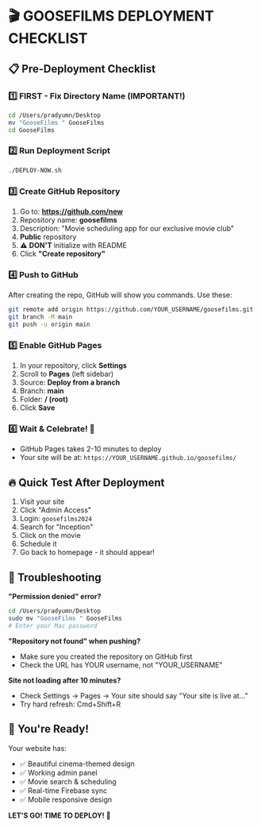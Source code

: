 # 🎬 GOOSEFILMS DEPLOYMENT CHECKLIST

## 📋 Pre-Deployment Checklist

### 1️⃣ FIRST - Fix Directory Name (IMPORTANT!)
```bash
cd /Users/pradyumn/Desktop
mv "GooseFilms " GooseFilms
cd GooseFilms
```

### 2️⃣ Run Deployment Script
```bash
./DEPLOY-NOW.sh
```

### 3️⃣ Create GitHub Repository
1. Go to: **https://github.com/new**
2. Repository name: **goosefilms**
3. Description: "Movie scheduling app for our exclusive movie club"
4. **Public** repository
5. ⚠️ **DON'T** initialize with README
6. Click **"Create repository"**

### 4️⃣ Push to GitHub
After creating the repo, GitHub will show you commands. Use these:

```bash
git remote add origin https://github.com/YOUR_USERNAME/goosefilms.git
git branch -M main
git push -u origin main
```

### 5️⃣ Enable GitHub Pages
1. In your repository, click **Settings**
2. Scroll to **Pages** (left sidebar)
3. Source: **Deploy from a branch**
4. Branch: **main**
5. Folder: **/ (root)**
6. Click **Save**

### 6️⃣ Wait & Celebrate! 🎉
- GitHub Pages takes 2-10 minutes to deploy
- Your site will be at: `https://YOUR_USERNAME.github.io/goosefilms/`

## 🔥 Quick Test After Deployment

1. Visit your site
2. Click "Admin Access"
3. Login: `goosefilms2024`
4. Search for "Inception"
5. Click on the movie
6. Schedule it
7. Go back to homepage - it should appear!

## 🚨 Troubleshooting

**"Permission denied" error?**
```bash
cd /Users/pradyumn/Desktop
sudo mv "GooseFilms " GooseFilms
# Enter your Mac password
```

**"Repository not found" when pushing?**
- Make sure you created the repository on GitHub first
- Check the URL has YOUR username, not "YOUR_USERNAME"

**Site not loading after 10 minutes?**
- Check Settings → Pages → Your site should say "Your site is live at..."
- Try hard refresh: Cmd+Shift+R

## 🎯 You're Ready!

Your website has:
- ✅ Beautiful cinema-themed design
- ✅ Working admin panel
- ✅ Movie search & scheduling
- ✅ Real-time Firebase sync
- ✅ Mobile responsive design

**LET'S GO! TIME TO DEPLOY! 🚀**